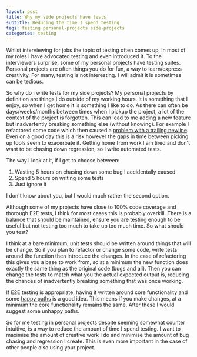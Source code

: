 ```yaml
---
layout: post
title: Why my side projects have tests
subtitle: Reducing the time I spend testing
tags: testing personal-projects side-projects
categories: testing
---
```


Whilst interviewing for jobs the topic of testing often comes up, in most of my roles I have advocated testing and even introduced it.  To the interviewers surprise, some of my personal projects have testing suites. Personal projects are often things you do for fun, a way to learn/express creativity. For many, testing is not interesting. I will admit it is sometimes can be tedious.

So why do I write tests for my side projects? My personal projects by definition are things I do outside of my working hours. It is something that I enjoy, so when I get home it is something I like to do. As there can often be days/weeks/months between times when I pickup the project, a lot of the context of the project is forgotten. This can lead to me adding a new feature but inadvertently breaking something else (without knowing). For example I refactored some code which then caused a [problem with a trailing newline](https://github.com/bbody/MultilineJavaScriptConverter/issues/27). Even on a good day this is a risk however the gaps in time between picking up tools seem to exacerbate it. Getting home from work I am tired and don't want to be chasing down regression, so I write automated tests.

The way I look at it, if I get to choose between:

1. Wasting 5 hours on chasing down some bug I accidentally caused
2. Spend 5 hours on writing some tests
3. Just ignore it

I don't know about you, but I would much rather the second option.

Although some of my projects have close to 100% code coverage and thorough E2E tests, I think for most cases this is probably overkill. There is a balance that should be maintained, ensure you are testing enough to be useful but not testing too much to take up too much time. So what should you test?

I think at a bare minimum, unit tests should be written around things that will be change. So if you plan to refactor or change some code, write tests around the function then introduce the changes. In the case of refactoring this gives you a base to work from, so at a minimum the new function does exactly the same thing as the original code (bugs and all). Then you can change the tests to match what you the actual expected output is, reducing the chances of inadvertently breaking something that was once working.

If E2E testing is appropriate, having it written around core functionality and some [happy paths](https://en.wikipedia.org/wiki/Happy_path) is a good idea. This means if you make changes, at a minimum the core functionality remains the same. After these I would suggest some unhappy paths. 

So for me testing in personal projects despite seeming somewhat counter intuitive, is a way to reduce the amount of time I spend testing. I want to maximise the amount of creative work I do and minimise the amount of bug chasing and regression I create. This is even more important in the case of other people also using your project.